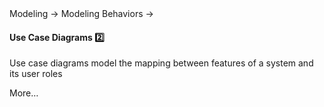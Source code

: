 <link rel="stylesheet" href="{{baseUrl}}/css/textbook.css">

<div class="website-content">

<div id="path">Modeling &rarr; Modeling Behaviors &rarr;</div>

<div id="title">

#### Use Case Diagrams :two:

</div>

<div id="body">

Use case diagrams model the mapping between features of a system and its user roles

More…

</div>

<div id="extras">
<div>

</div>
